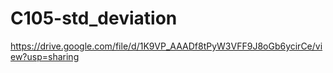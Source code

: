 # C105-std_deviation
https://drive.google.com/file/d/1K9VP_AAADf8tPyW3VFF9J8oGb6ycirCe/view?usp=sharing
